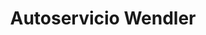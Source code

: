 ---
title: "Autoservicio Wendler"
url: /colonia-la-argentina/autoservicio-wendler/
shop: supermercado
---